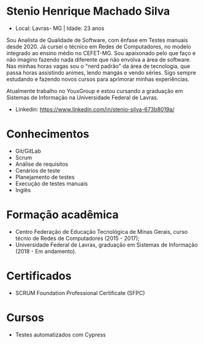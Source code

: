 # Stenio Henrique Machado Silva

- Local: Lavras- MG | Idade: 23 anos

Sou Analista de Qualidade de Software, com ênfase em Testes manuais desde 2020. Já cursei o técnico em Redes de Computadores, no modelo integrado ao ensino médio no CEFET-MG. 
Sou apaixonado pelo que faço e não imagino fazendo nada diferente que não envolva a área de software. Nas minhas horas vagas sou o "nerd padrão"
da área de tecnologia, que passa horas assistindo animes, lendo mangás e vendo séries. Sigo sempre estudando e fazendo novos cursos para aprimorar minhas experiências. 

Atualmente trabalho no YouxGroup e estou cursando a graduação em Sistemas de Informação na Universidade Federal de Lavras. 

- Linkedin: https://www.linkedin.com/in/stenio-silva-673b8019a/


# Conhecimentos 

- Git/GitLab 
- Scrum 
- Análise de requisitos 
- Cenários de teste
- Planejamento de testes
- Execução de testes manuais 
- Inglês 

# Formação acadêmica

- Centro Federação de Educação Tecnológica de Minas Gerais, curso técnio de Redes de Computadores (2015 - 2017);
- Universidade Federal de Lavras, graduação em Sistemas de Informação (2018 - Em andamento). 

# Certificados

- SCRUM Foundation Professional Certificate (SFPC)

# Cursos 

- Testes automatizados com Cypress 




